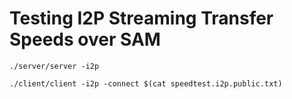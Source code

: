 Testing I2P Streaming Transfer Speeds over SAM
==============================================

`./server/server -i2p`

`./client/client -i2p -connect $(cat speedtest.i2p.public.txt)`
